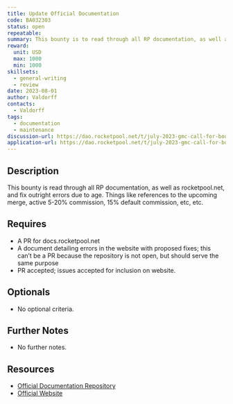 ```yaml
---
title: Update Official Documentation
code: BA032303
status: open
repeatable: 
summary: This bounty is to read through all RP documentation, as well as rocketpool.net, and fix outright errors due to age. Things like references to the upcoming merge, active 5-20% commission, 15% default commission, etc, etc.
reward:
  unit: USD
  max: 1000
  min: 1000
skillsets:
  - general-writing
  - review
date: 2023-08-01
author: Valdorff
contacts:
  - Valdorff
tags: 
  - documentation
  - maintenance
discussion-url: https://dao.rocketpool.net/t/july-2023-gmc-call-for-bounty-applications-deadline-is-july-15th/1936/4
application-url: https://dao.rocketpool.net/t/july-2023-gmc-call-for-bounty-applications-deadline-is-july-15th/1936/4
---
```


## Description

This bounty is read through all RP documentation, as well as rocketpool.net, and fix outright errors due to age. Things like references to the upcoming merge, active 5-20% commission, 15% default commission, etc, etc.

## Requires

* A PR for docs.rocketpool.net
* A document detailing errors in the website with proposed fixes; this can’t be a PR because the repository is not open, but should serve the same purpose
* PR accepted; issues accepted for inclusion on website.

## Optionals
* No optional criteria.

## Further Notes
* No further notes.

## Resources
* [Official Documentation Repository](https://github.com/rocket-pool/docs.rocketpool.net/)
* [Official Website](https://rocketpool.net/)
